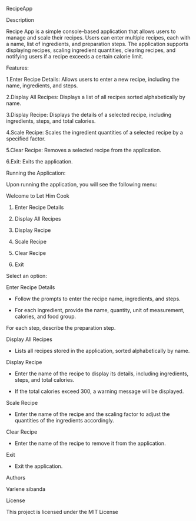 RecipeApp 

Description 

Recipe App is a simple console-based application that allows users to manage and scale their recipes. Users can enter multiple recipes, each with a name, list of ingredients, and preparation steps. The application supports displaying recipes, scaling ingredient quantities, clearing recipes, and notifying users if a recipe exceeds a certain calorie limit. 


Features: 

1.Enter Recipe Details: Allows users to enter a new recipe, including the name, ingredients, and steps. 

2.Display All Recipes: Displays a list of all recipes sorted alphabetically by name. 

3.Display Recipe: Displays the details of a selected recipe, including ingredients, steps, and total calories. 

4.Scale Recipe: Scales the ingredient quantities of a selected recipe by a specified factor. 

5.Clear Recipe: Removes a selected recipe from the application. 

6.Exit: Exits the application. 


Running the Application: 

Upon running the application, you will see the following menu: 

 

Welcome to Let Him Cook 

1. Enter Recipe Details 

2. Display All Recipes 

3. Display Recipe 

4. Scale Recipe 

5. Clear Recipe 

6. Exit 

Select an option:  

 

Enter Recipe Details 

- Follow the prompts to enter the recipe name, ingredients, and steps. 

- For each ingredient, provide the name, quantity, unit of measurement, calories, and food group. 

For each step, describe the preparation step. 

  

Display All Recipes 

- Lists all recipes stored in the application, sorted alphabetically by name. 

  

Display Recipe 

- Enter the name of the recipe to display its details, including ingredients, steps, and total calories. 

- If the total calories exceed 300, a warning message will be displayed. 

  

Scale Recipe 

- Enter the name of the recipe and the scaling factor to adjust the quantities of the ingredients accordingly. 

  

Clear Recipe 

- Enter the name of the recipe to remove it from the application. 

  

Exit 

- Exit the application. 

  

 Authors 

Varlene sibanda 

  

License 

This project is licensed under the MIT License  
